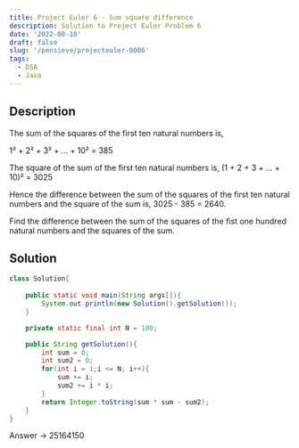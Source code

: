 ```yaml
---
title: Project Euler 6 - Sum square difference
description: Solution to Project Euler Problem 6
date: '2022-08-10'
draft: false
slug: '/pensieve/projecteuler-0006'
tags:
  - DSA
  - Java
---
```


## Description

The sum of the squares of the first ten natural numbers is,

1² + 2² + 3² + ... + 10² = 385

The square of the sum of the first ten natural numbers is,
(1 + 2 + 3 + ... + 10)² = 3025

Hence the difference between the sum of the squares of the first ten natural numbers and the square of the sum is, 3025 - 385 = 2640.

Find the difference between the sum of the squares of the fist one hundred natural numbers and the squares of the sum.

## Solution

```java
class Solution{
    
    public static void main(String args[]){
        System.out.println(new Solution().getSolution());
    }

    private static final int N = 100;

    public String getSolution(){
        int sum = 0;
        int sum2 = 0;
        for(int i = 1;i <= N; i++){
            sum += i;
            sum2 += i * i;
        }
        return Integer.toString(sum * sum - sum2);
    }
}
```

Answer → 25164150